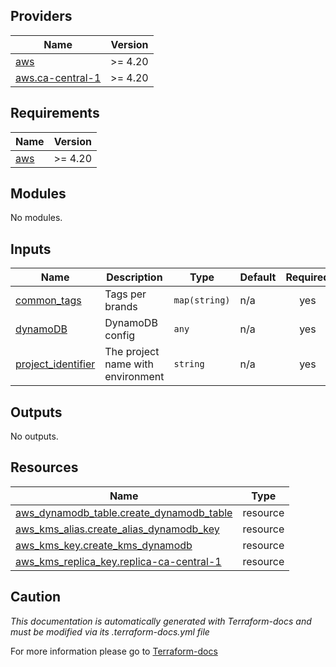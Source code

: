 <!-- BEGIN_TF_DOCS -->

## Providers

| Name | Version |
|------|---------|
| <a name="provider_aws"></a> [aws](#provider\_aws) | >= 4.20 |
| <a name="provider_aws.ca-central-1"></a> [aws.ca-central-1](#provider\_aws.ca-central-1) | >= 4.20 |
## Requirements

| Name | Version |
|------|---------|
| <a name="requirement_aws"></a> [aws](#requirement\_aws) | >= 4.20 |
## Modules

No modules.
## Inputs

| Name | Description | Type | Default | Required |
|------|-------------|------|---------|:--------:|
| <a name="input_common_tags"></a> [common\_tags](#input\_common\_tags) | Tags per brands | `map(string)` | n/a | yes |
| <a name="input_dynamoDB"></a> [dynamoDB](#input\_dynamoDB) | DynamoDB config | `any` | n/a | yes |
| <a name="input_project_identifier"></a> [project\_identifier](#input\_project\_identifier) | The project name with environment | `string` | n/a | yes |
## Outputs

No outputs.
## Resources

| Name | Type |
|------|------|
| [aws_dynamodb_table.create_dynamodb_table](https://registry.terraform.io/providers/hashicorp/aws/latest/docs/resources/dynamodb_table) | resource |
| [aws_kms_alias.create_alias_dynamodb_key](https://registry.terraform.io/providers/hashicorp/aws/latest/docs/resources/kms_alias) | resource |
| [aws_kms_key.create_kms_dynamodb](https://registry.terraform.io/providers/hashicorp/aws/latest/docs/resources/kms_key) | resource |
| [aws_kms_replica_key.replica-ca-central-1](https://registry.terraform.io/providers/hashicorp/aws/latest/docs/resources/kms_replica_key) | resource |

## Caution

*This documentation is automatically generated with Terraform-docs and must be modified via its .terraform-docs.yml file*

For more information please go to [Terraform-docs](https://terraform-docs.io)
<!-- END_TF_DOCS -->